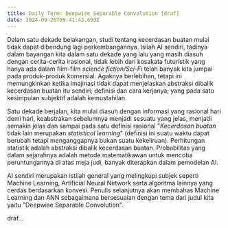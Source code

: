 ```yaml
---
title: Daily Term: Deepwise Separable Convolution [draf]
date: 2024-09-26T09:41:43.693Z
---
```




Dalam satu dekade belakangan, studi tentang kecerdasan buatan mulai tidak dapat dibendung lagi perkembangannya. Isilah AI sendiri, tadinya dalam bayangan kita dalam satu dekade yang lalu yang masih diasuh dengan cerita-cerita irasional, tidak lebih dari kosakata futuristik yang hanya ada dalam film-film *science fiction/Sci-Fi* telah banyak kita jumpai pada produk-produk komersial. Agaknya berlebihan, tetapi ini memungkinkan ketika imajinasi tidak dapat menjelaskan abstraksi dibalik kecerdasan buatan itu sendiri; definisi dan cara kerjanya; yang pada satu kesimpulan subjektif adalah kemustahilan.

Satu dekade berjalan, kita mulai diasuh dengan informasi yang rasional hari demi hari, keabstrakan sebelumnya menjadi sesuatu yang jelas, menjadi semakin jelas dan sampai pada satu definisi rasional "*Kecerdasan buatan* tidak lain merupakan *statistical learning*" (definisi ini suatu waktu dapat berubah tetapi menganggapnya bukan suatu kekeliruan). Perhitungan statistik adalah abstraksi dibalik kecerdasan buatan. Probabilitas yang dalam sejarahnya adalah metode matematikawan untuk mencoba peruntungannya di atas meja judi, banyak diterapkan dalam pemodelan AI. 

AI sendiri merupakan istilah general yang melingkupi subjek seperti Machine Learning, Artificial Neural Network serta algoritma lainnya yang cerdas berdasarkan konvesi. Penulis selanjutnya akan membahas Machine Learning dan ANN sebagaimana bersesuaian dengan tema dari judul kita yaitu "Deepwise Separable Convolution".

draf...
